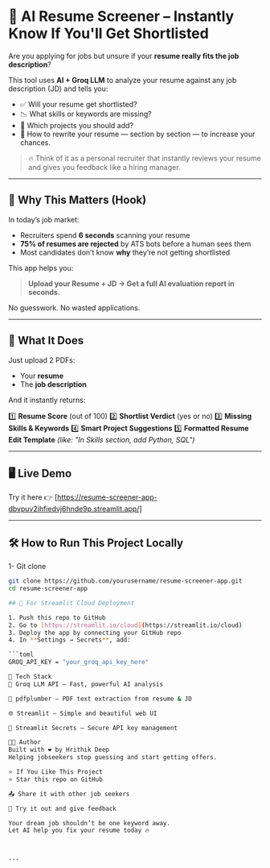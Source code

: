 # 🧠 AI Resume Screener – Instantly Know If You'll Get Shortlisted

Are you applying for jobs but unsure if your **resume really fits the job description**?

This tool uses **AI + Groq LLM** to analyze your resume against any job description (JD) and tells you:

* ✅ Will your resume get shortlisted?
* 📉 What skills or keywords are missing?
* 🧠 Which projects you should add?
* 📄 How to rewrite your resume — section by section — to increase your chances.

> 🔥 Think of it as a personal recruiter that instantly reviews your resume and gives you feedback like a hiring manager.

---

## 🚀 Why This Matters (Hook)

In today’s job market:

* Recruiters spend **6 seconds** scanning your resume
* **75% of resumes are rejected** by ATS bots before a human sees them
* Most candidates don’t know **why** they’re not getting shortlisted

This app helps you:

> **Upload your Resume + JD → Get a full AI evaluation report in seconds.**

No guesswork. No wasted applications.

---

## 🧪 What It Does

Just upload 2 PDFs:

* Your **resume**
* The **job description**

And it instantly returns:

1️⃣ **Resume Score** (out of 100)
2️⃣ **Shortlist Verdict** (yes or no)
3️⃣ **Missing Skills & Keywords**
4️⃣ **Smart Project Suggestions**
5️⃣ **Formatted Resume Edit Template**
*(like: "In Skills section, add Python, SQL")*

---

## 🖥️ Live Demo

Try it here 👉 \[https://resume-screener-app-dbvpuv2ihfiedvj6hnde9p.streamlit.app/]


---

## 🛠 How to Run This Project Locally

1- Git clone

```bash
git clone https://github.com/yourusername/resume-screener-app.git
cd resume-screener-app

## 🔐 For Streamlit Cloud Deployment

1. Push this repo to GitHub  
2. Go to [https://streamlit.io/cloud](https://streamlit.io/cloud)  
3. Deploy the app by connecting your GitHub repo  
4. In **Settings → Secrets**, add:

```toml
GROQ_API_KEY = "your_groq_api_key_here"

🔧 Tech Stack
🧠 Groq LLM API – Fast, powerful AI analysis

🧾 pdfplumber – PDF text extraction from resume & JD

🌐 Streamlit – Simple and beautiful web UI

🔐 Streamlit Secrets – Secure API key management

👨‍💻 Author
Built with ❤️ by Hrithik Deep
Helping jobseekers stop guessing and start getting offers.

⭐ If You Like This Project
⭐ Star this repo on GitHub

📤 Share it with other job seekers

🧪 Try it out and give feedback

Your dream job shouldn’t be one keyword away.
Let AI help you fix your resume today 🔥



---










